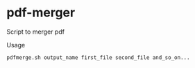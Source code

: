 # pdf-merger

Script to merger pdf

Usage
```
pdfmerge.sh output_name first_file second_file and_so_on...
```
